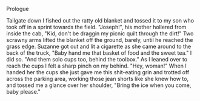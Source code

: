  
 Prologue
 
 Tailgate down I fished out the ratty old blanket and tossed it to my son who took off in a sprint towards the field.
  "Joseph!", his mother hollered from inside the cab, "Kid, don't be draggin my picnic quilt through the dirt!"
  Two scrawny arms lifted the blanket off the ground, barely, until he reached the grass edge. Suzanne got out and lit a cigarette as she came around to the back of the truck, "Baby hand me that basket of food and the sweet tea." I did so. "And them solo cups too, behind the toolbox." As I leaned over to reach the cups I felt a sharp pinch on my behind. "Hey, woman!" When I handed her the cups she just gave me this shit-eating grin and trotted off across the parking area, working those jean shorts like she knew how to, and tossed me a glance over her shoulder, "Bring the ice when you come, baby please."